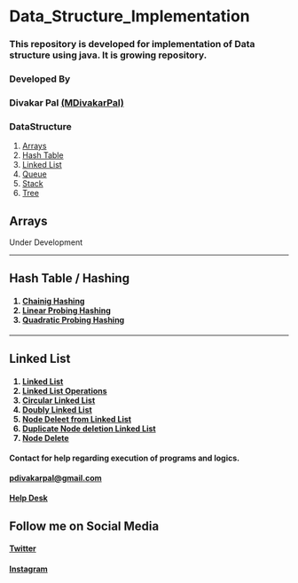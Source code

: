 # Data_Structure_Implementation
<h3>
This repository is developed for implementation of Data structure using java. It is growing repository.
</h3>
<h3>Developed By</h3> 
<h3>Divakar Pal <a href="https://github.com/MDivakarPal">(MDivakarPal)</a></h3>
<h3>DataStructure</h3>
<ol>
  <li>  <a href="https://github.com/MDivakarPal/Data_Structure_Implementation/tree/master/Data_Structure/Array">Arrays</a></li>
  <li> <a href="https://github.com/MDivakarPal/Data_Structure_Implementation/tree/master/Data_Structure/HashTable">Hash Table</a></li>
   <li> <a href="https://github.com/MDivakarPal/Data_Structure_Implementation/tree/master/Data_Structure/Linked_List">Linked List</a></li>
  <li> <a href="https://github.com/MDivakarPal/Data_Structure_Implementation/tree/master/Data_Structure/Queue">Queue</a></li>
   <li> <a href="https://github.com/MDivakarPal/Data_Structure_Implementation/tree/master/Data_Structure/Stack">Stack</a></li>
     <li> <a href="https://github.com/MDivakarPal/Data_Structure_Implementation/tree/master/Data_Structure/Tree">Tree</a></li>
  </ol>
 <h2>Arrays </h2>
 <p> Under Development</p>
 <hr>
 <h2>Hash Table / Hashing </h2>
  <h4>
    <ol>
      <li><a href="https://www.geeksforgeeks.org/hashing-set-2-separate-chaining/" title='Refrence'>Chainig Hashing</a></li>
      <li><a href="https://www.geeksforgeeks.org/hashing-set-3-open-addressing/" title='Refrence'>Linear Probing Hashing</a></li>
      <li><a href="https://www.geeksforgeeks.org/hashing-set-3-open-addressing/" title='Refrence'>Quadratic Probing Hashing</a></li>
    </ol>
  </h4>
  <hr>
 <h2> Linked List</h2>
 <h4>
  <ol>
    <li><a href="" title='Refrence'>Linked List</a></li>
    <li><a href="" title='Refrence'>Linked List Operations</a></li>
    <li><a href="" title='Refrence'>Circular Linked List</a></li>
    <li><a href="" title='Refrence'>Doubly Linked List</a></li>
     <li><a href="" title='Refrence'>Node Deleet from Linked List</a></li>
      <li><a href="" title='Refrence'>Duplicate Node deletion Linked List</a></li>
     <li><a href="" title='Refrence'>Node Delete</a></li>
  </ol>
  </h4>
<h4>Contact for help regarding execution of programs and logics.</h4> 
<b><a href="https://mail.google.com/mail/u/1/#inbox?compose=VpCqJbPWSnzGvNkrQRMNcGvhqXHNQGGlnWRprSwjPqsRKsZtXNRSsWpwLCnjwNmJTPGxBGq">pdivakarpal@gmail.com</a></b>
<h4><a href="https://docs.google.com/forms/d/e/1FAIpQLSeT3cVPGKTGGD7Kln8Yxy5sykAtxC98U05jHiZJeSugyxiokA/viewform?usp=sf_link" target="_blank">Help Desk</a></h4>

<h2>Follow me on Social Media</h2>
<h4><a href="https://twitter.com/MDivakarPal">Twitter</a></h4>
<h4><a href="https://www.instagram.com/mdivakarpal/">Instagram</a></h4>

